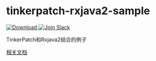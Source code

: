 # tinkerpatch-rxjava2-sample

[ ![Download](https://api.bintray.com/packages/simsun/maven/tinkerpatch-android-sdk/images/download.svg) ](https://bintray.com/simsun/maven/tinkerpatch-android-sdk/_latestVersion)
[![Join Slack](https://slack.tinkerpatch.com/badge.svg)](https://slack.tinkerpatch.com)

TinkerPatch和Rxjava2结合的例子

[相关文档](http://tinkerpatch.com/Docs/intro)
